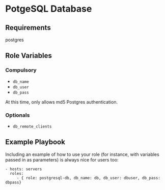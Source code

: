 # PotgeSQL Database

## Requirements

postgres

## Role Variables

### Compulsory

* `db_name`
* `db_user`
* `db_pass`

At this time, only allows md5 Postgres authentication.

### Optionals

* `db_remote_clients`

## Example Playbook

Including an example of how to use your role (for instance, with variables passed in as parameters) is always nice for users too:

    - hosts: servers
      roles:
         - { role: postgresql-db, db_name: db, db_user: dbuser, db_pass: dbpass}
